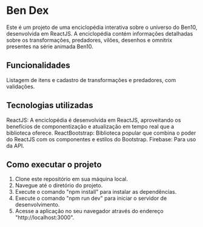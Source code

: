 # Ben Dex
Este é um projeto de uma enciclopédia interativa sobre o universo do Ben10, desenvolvida em ReactJS. A enciclopédia contém informações detalhadas sobre os transformações, predadores, vilões, desenhos e omnitrix presentes na série animada Ben10.

## Funcionalidades
Listagem de itens e cadastro de transformações e predadores, com validações.

## Tecnologias utilizadas
ReactJS: A enciclopédia é desenvolvida em ReactJS, aproveitando os benefícios de componentização e atualização em tempo real que a biblioteca oferece.
ReactBootstrap: Biblioteca popular que combina o poder do ReactJS com os componentes e estilos do Bootstrap.
Firebase: Para uso da API.

## Como executar o projeto
1. Clone este repositório em sua máquina local.
2. Navegue até o diretório do projeto.
3. Execute o comando "npm install" para instalar as dependências.
4. Execute o comando "npm run dev" para iniciar o servidor de desenvolvimento.
5. Acesse a aplicação no seu navegador através do endereço "http://localhost:3000".
